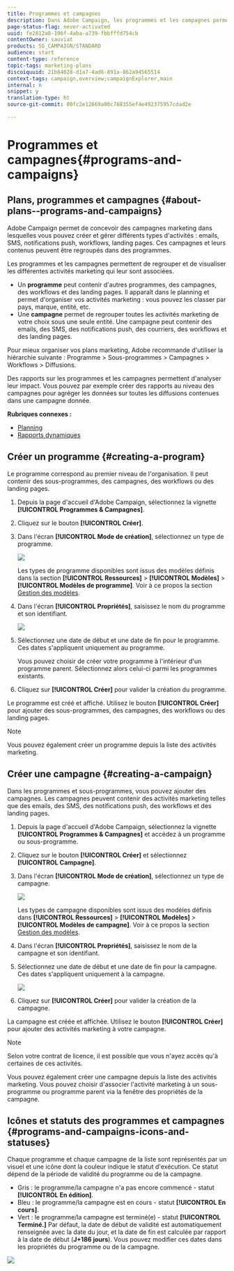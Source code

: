 ```yaml
---
title: Programmes et campagnes
description: Dans Adobe Campaign, les programmes et les campagnes permettent de regrouper et orchestrer les différentes activités marketing qui leur sont associées. Des rapports sur les programmes et les campagnes permettent d'analyser leur impact.
page-status-flag: never-activated
uuid: fe2812a8-196f-4aba-a739-fbbfffd754cb
contentOwner: sauviat
products: SG_CAMPAIGN/STANDARD
audience: start
content-type: reference
topic-tags: marketing-plans
discoiquuid: 21b84028-d1a7-4ad6-891a-862a94565514
context-tags: campaign,overview;campaignExplorer,main
internal: n
snippet: y
translation-type: ht
source-git-commit: 00fc2e12669a00c788355ef4e492375957cdad2e

---
```



# Programmes et campagnes{#programs-and-campaigns}

## Plans, programmes et campagnes {#about-plans--programs-and-campaigns}

Adobe Campaign permet de concevoir des campagnes marketing dans lesquelles vous pouvez créer et gérer différents types d'activités : emails, SMS, notifications push, workflows, landing pages. Ces campagnes et leurs contenus peuvent être regroupés dans des programmes.

Les programmes et les campagnes permettent de regrouper et de visualiser les différentes activités marketing qui leur sont associées.

* Un **programme** peut contenir d'autres programmes, des campagnes, des workflows et des landing pages. Il apparaît dans le planning et permet d'organiser vos activités marketing : vous pouvez les classer par pays, marque, entité, etc.
* Une **campagne** permet de regrouper toutes les activités marketing de votre choix sous une seule entité. Une campagne peut contenir des emails, des SMS, des notifications push, des courriers, des workflows et des landing pages.

Pour mieux organiser vos plans marketing, Adobe recommande d'utiliser la hiérarchie suivante : Programme &gt; Sous-programmes &gt; Campagnes &gt; Workflows &gt; Diffusions.

Des rapports sur les programmes et les campagnes permettent d'analyser leur impact. Vous pouvez par exemple créer des rapports au niveau des campagnes pour agréger les données sur toutes les diffusions contenues dans une campagne donnée.

**Rubriques connexes :**

* [Planning](../../start/using/timeline.md)
* [Rapports dynamiques](../../reporting/using/about-dynamic-reports.md)

## Créer un programme {#creating-a-program}

Le programme correspond au premier niveau de l'organisation. Il peut contenir des sous-programmes, des campagnes, des workflows ou des landing pages.

1. Depuis la page d'accueil d'Adobe Campaign, sélectionnez la vignette **[!UICONTROL Programmes &amp; Campagnes]**.
1. Cliquez sur le bouton **[!UICONTROL Créer]**.
1. Dans l'écran **[!UICONTROL Mode de création]**, sélectionnez un type de programme.

   ![](assets/programs_and_campaigns_2.png)

   Les types de programme disponibles sont issus des modèles définis dans la section **[!UICONTROL Ressources]** &gt; **[!UICONTROL Modèles]** &gt; **[!UICONTROL Modèles de programme]**. Voir à ce propos la section [Gestion des modèles](../../start/using/about-templates.md).

1. Dans l'écran **[!UICONTROL Propriétés]**, saisissez le nom du programme et son identifiant.

   ![](assets/programs_and_campaigns_3.png)

1. Sélectionnez une date de début et une date de fin pour le programme. Ces dates s'appliquent uniquement au programme.

   Vous pouvez choisir de créer votre programme à l'intérieur d'un programme parent. Sélectionnez alors celui-ci parmi les programmes existants.

1. Cliquez sur **[!UICONTROL Créer]** pour valider la création du programme.

Le programme est créé et affiché. Utilisez le bouton **[!UICONTROL Créer]** pour ajouter des sous-programmes, des campagnes, des workflows ou des landing pages.

>[!NOTE]
>
>Vous pouvez également créer un programme depuis la liste des activités marketing.

## Créer une campagne {#creating-a-campaign}

Dans les programmes et sous-programmes, vous pouvez ajouter des campagnes. Les campagnes peuvent contenir des activités marketing telles que des emails, des SMS, des notifications push, des workflows et des landing pages.

1. Depuis la page d'accueil d'Adobe Campaign, sélectionnez la vignette **[!UICONTROL Programmes &amp; Campagnes]** et accédez à un programme ou sous-programme.
1. Cliquez sur le bouton **[!UICONTROL Créer]** et sélectionnez **[!UICONTROL Campagne]**.
1. Dans l'écran **[!UICONTROL Mode de création]**, sélectionnez un type de campagne.

   ![](assets/programs_and_campaigns_7.png)

   Les types de campagne disponibles sont issus des modèles définis dans **[!UICONTROL Ressources]** &gt; **[!UICONTROL Modèles]** &gt; **[!UICONTROL Modèles de campagne]**. Voir à ce propos la section [Gestion des modèles](../../start/using/about-templates.md).

1. Dans l'écran **[!UICONTROL Propriétés]**, saisissez le nom de la campagne et son identifiant.
1. Sélectionnez une date de début et une date de fin pour la campagne. Ces dates s'appliquent uniquement à la campagne.

   ![](assets/programs_and_campaigns_8.png)

1. Cliquez sur **[!UICONTROL Créer]** pour valider la création de la campagne.

La campagne est créée et affichée. Utilisez le bouton **[!UICONTROL Créer]** pour ajouter des activités marketing à votre campagne.

>[!NOTE]
>
>Selon votre contrat de licence, il est possible que vous n'ayez accès qu'à certaines de ces activités.

Vous pouvez également créer une campagne depuis la liste des activités marketing. Vous pouvez choisir d'associer l'activité marketing à un sous-programme ou programme parent via la fenêtre des propriétés de la campagne.

## Icônes et statuts des programmes et campagnes {#programs-and-campaigns-icons-and-statuses}

Chaque programme et chaque campagne de la liste sont représentés par un visuel et une icône dont la couleur indique le statut d'exécution. Ce statut dépend de la période de validité du programme ou de la campagne.

* Gris : le programme/la campagne n'a pas encore commencé - statut **[!UICONTROL En édition]**.
* Bleu : le programme/la campagne est en cours - statut **[!UICONTROL En cours]**.
* Vert : le programme/la campagne est terminé(e) - statut **[!UICONTROL Terminé.]** Par défaut, la date de début de validité est automatiquement renseignée avec la date du jour, et la date de fin est calculée par rapport à la date de début (**J+186 jours**). Vous pouvez modifier ces dates dans les propriétés du programme ou de la campagne.

![](assets/programs_and_campaigns.png)


